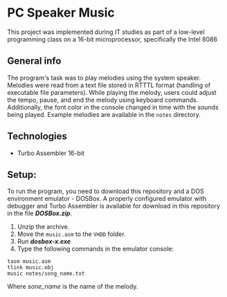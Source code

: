 # PC Speaker Music
This project was implemented during IT studies as part of a low-level programming class on a 16-bit microprocessor, specifically the Intel 8086

## General info
The program's task was to play melodies using the system speaker. Melodies were read from a text file stored in RTTTL format (handling of executable file parameters). While playing the melody, users could adjust the tempo, pause, and end the melody using 
keyboard commands. Additionally, the font color in the console changed in time with the sounds being played. Example melodies are available in the `notes` directory.

## Technologies
- Turbo Assembler 16-bit

## Setup:
To run the program, you need to download this repository and a DOS environment emulator - DOSBox. A properly configured emulator with debugger and Turbo Assembler is available for download in this repository in the file **_DOSBox.zip_**.
1. Unzip the archive.
2. Move the `music.asm` to the `VHDD` folder.
3. Run **_dosbox-x.exe_**
4. Type the following commands in the emulator console:
```DOSBox CLI
tasm music.asm
tlink music.obj
music notes/song_name.txt
```
Where _sone_name_ is the name of the melody.
